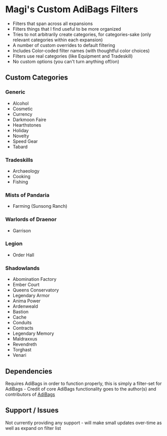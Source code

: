 #  Magi's Custom AdiBags Filters
- Filters that span across all expansions
- Filters things that I find useful to be more organized
- Tries to not arbitrarily create categories, for categories-sake (only relevant categories within each expansion)
- A number of custom overrides to default filtering
- Includes Color-coded filter names (with thoughtful color choices)
- Filters use real categories (like Equipment and Tradeskill)
- No custom options (you can't turn anything off/on)

## Custom Categories
### Generic
- Alcohol
- Cosmetic
- Currency
- Darkmoon Faire
- Hearthstones
- Holiday
- Novelty
- Speed Gear
- Tabard
### Tradeskills
- Archaeology
- Cooking
- Fishing
### Mists of Pandaria
- Farming (Sunsong Ranch)
### Warlords of Draenor
- Garrison
### Legion
- Order Hall
### Shadowlands
- Abomination Factory
- Ember Court
- Queens Conservatory
- Legendary Armor
- Anima Power
- Ardenweald
- Bastion
- Cache
- Conduits
- Contracts
- Legendary Memory
- Maldraxxus
- Revendreth
- Torghast
- Venari

## Dependencies
Requires AdiBags in order to function properly, this is simply a filter-set for AdiBags - Credit of core AdiBags functionality goes to the author(s) and contributors of [AdiBags](https://github.com/AdiAddons/AdiBags)

## Support / Issues
Not currently providing any support - will make small updates over-time as well as expand on filter list